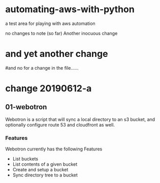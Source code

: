 # automating-aws-with-python
a test area for playing with aws automation

no changes to note (so far)
Another inocuous change
#
# and yet another change

#and no for a change in the file......
# change 20190612-a

## 01-webotron

Webotron is a script that will sync a local directory to an s3 bucket, and
optionally configure route 53 and cloudfront as well.

### Features
Webotron currently has the following Features

- List buckets
- List contents of a given bucket
- Create and setup a bucket
- Sync directory tree to a bucket
